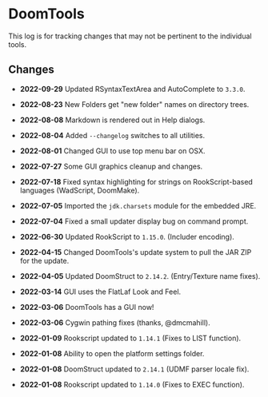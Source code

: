 DoomTools
=========

This log is for tracking changes that may not be pertinent to the individual tools.


Changes
-------

- **2022-09-29** Updated RSyntaxTextArea and AutoComplete to `3.3.0`.

- **2022-08-23** New Folders get "new folder" names on directory trees.

- **2022-08-08** Markdown is rendered out in Help dialogs.

- **2022-08-04** Added `--changelog` switches to all utilities.
- **2022-08-01** Changed GUI to use top menu bar on OSX.

- **2022-07-27** Some GUI graphics cleanup and changes.

- **2022-07-18** Fixed syntax highlighting for strings on RookScript-based languages (WadScript, DoomMake).

- **2022-07-05** Imported the `jdk.charsets` module for the embedded JRE.
- **2022-07-04** Fixed a small updater display bug on command prompt.
- **2022-06-30** Updated RookScript to `1.15.0`. (Includer encoding).

- **2022-04-15** Changed DoomTools's update system to pull the JAR ZIP for the update.
- **2022-04-05** Updated DoomStruct to `2.14.2`. (Entry/Texture name fixes).

- **2022-03-14** GUI uses the FlatLaf Look and Feel.

- **2022-03-06** DoomTools has a GUI now!
- **2022-03-06** Cygwin pathing fixes (thanks, @dmcmahill).

- **2022-01-09** Rookscript updated to `1.14.1` (Fixes to LIST function).

- **2022-01-08** Ability to open the platform settings folder.
- **2022-01-08** DoomStruct updated to `2.14.1` (UDMF parser locale fix).
- **2022-01-08** Rookscript updated to `1.14.0` (Fixes to EXEC function).
